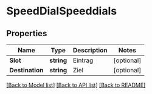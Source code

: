 # SpeedDialSpeeddials

## Properties

Name | Type | Description | Notes
------------ | ------------- | ------------- | -------------
**Slot** | **string** | Eintrag | [optional] 
**Destination** | **string** | Ziel | [optional] 

[[Back to Model list]](../README.md#documentation-for-models) [[Back to API list]](../README.md#documentation-for-api-endpoints) [[Back to README]](../README.md)


